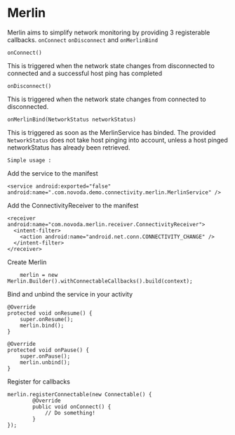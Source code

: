 Merlin
======

Merlin aims to simplify network monitoring by providing 3 registerable callbacks. ``onConnect`` ``onDisconnect`` and ``onMerlinBind``

    onConnect()

This is triggered when the network state changes from disconnected to connected and a successful host ping has completed

    onDisconnect()

This is triggered when the network state changes from connected to disconnected.

    onMerlinBind(NetworkStatus networkStatus)

This is triggered as soon as the MerlinService has binded. The provided ``NetworkStatus`` does not take host pinging into account, unless a host pinged networkStatus has already been retrieved.


``Simple usage :``

Add the service to the manifest

    <service android:exported="false" android:name=".com.novoda.demo.connectivity.merlin.MerlinService" />

Add the ConnectivityReceiver to the manifest

    <receiver android:name="com.novoda.merlin.receiver.ConnectivityReceiver">
      <intent-filter>
        <action android:name="android.net.conn.CONNECTIVITY_CHANGE" />
      </intent-filter>
    </receiver>

Create Merlin

        merlin = new Merlin.Builder().withConnectableCallbacks().build(context);

Bind and unbind the service in your activity

    @Override
    protected void onResume() {
        super.onResume();
        merlin.bind();
    }

    @Override
    protected void onPause() {
        super.onPause();
        merlin.unbind();
    }

Register for callbacks

    merlin.registerConnectable(new Connectable() {
            @Override
            public void onConnect() {
                // Do something!
            }
    });
